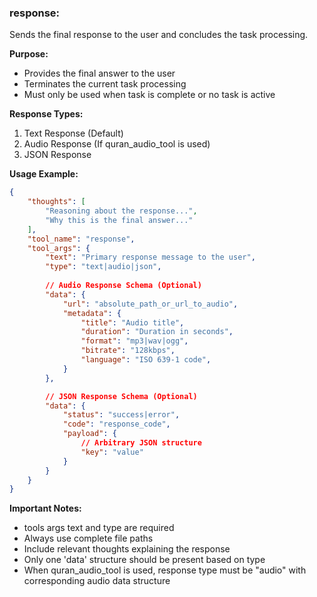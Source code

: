 ### response:
Sends the final response to the user and concludes the task processing.

**Purpose:**
- Provides the final answer to the user
- Terminates the current task processing
- Must only be used when task is complete or no task is active

**Response Types:**
1. Text Response (Default)
2. Audio Response (If quran_audio_tool is used)
3. JSON Response

**Usage Example:**
~~~json
{
    "thoughts": [
        "Reasoning about the response...",
        "Why this is the final answer..."
    ],
    "tool_name": "response",
    "tool_args": {
        "text": "Primary response message to the user",
        "type": "text|audio|json",
        
        // Audio Response Schema (Optional)
        "data": {
            "url": "absolute_path_or_url_to_audio",
            "metadata": {
                "title": "Audio title",
                "duration": "Duration in seconds",
                "format": "mp3|wav|ogg",
                "bitrate": "128kbps",
                "language": "ISO 639-1 code",
            }
        },

        // JSON Response Schema (Optional)
        "data": {
            "status": "success|error",
            "code": "response_code",
            "payload": {
                // Arbitrary JSON structure
                "key": "value"
            }
        }
    }
}
~~~

**Important Notes:** 
- tools args text and type are required
- Always use complete file paths
- Include relevant thoughts explaining the response
- Only one 'data' structure should be present based on type
- When quran_audio_tool is used, response type must be "audio" with corresponding audio data structure